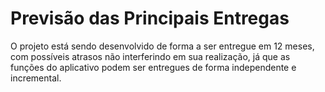 # Previsão das Principais Entregas

O projeto está sendo desenvolvido de forma a ser entregue em 12 meses, com possíveis atrasos não interferindo em sua realização, já que as funções do aplicativo podem ser entregues de forma independente e incremental.
